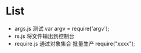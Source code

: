 # List
- args.js 测试 var argv = require('argv');
- rs.js 将文件输出到控制台
- require.js 通过对象集合 批量生产 require("xxxx");